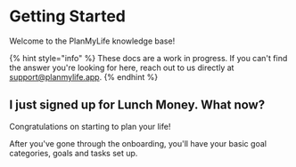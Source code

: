 # Getting Started

Welcome to the PlanMyLife knowledge base! 

{% hint style="info" %}
These docs are a work in progress. If you can't find the answer you're looking for here, reach out to us directly at support@planmylife.app.
{% endhint %}

## I just signed up for Lunch Money. What now?

Congratulations on starting to plan your life!

After you've gone through the onboarding, you'll have your basic goal categories, goals and tasks set up.
